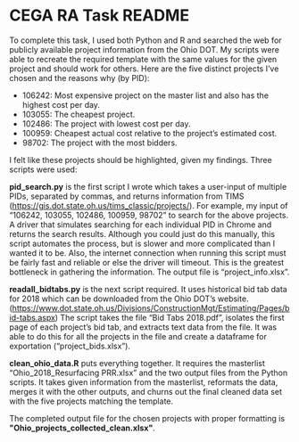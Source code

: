 # CEGA RA Task README
To complete this task, I used both Python and R and searched the web for publicly available
project information from the Ohio DOT. My scripts were able to recreate the required template
with the same values for the given project and should work for others. Here are the five distinct
projects I’ve chosen and the reasons why (by PID):

- 106242: Most expensive project on the master list and also has the highest cost per day.
- 103055: The cheapest project.
- 102486: The project with lowest cost per day.
- 100959: Cheapest actual cost relative to the project’s estimated cost.
- 98702: The project with the most bidders.

I felt like these projects should be highlighted, given my findings. Three scripts were used:

**pid_search.py** is the first script I wrote which takes a user-input of multiple PIDs, separated by
commas, and returns information from TIMS (https://gis.dot.state.oh.us/tims_classic/projects/).
For example, my input of “106242, 103055, 102486, 100959, 98702” to search for the above
projects. A driver that simulates searching for each individual PID in Chrome and returns the
search results. Although you could just do this manually, this script automates the process, but is
slower and more complicated than I wanted it to be. Also, the internet connection when running
this script must be fairly fast and reliable or else the driver will timeout. This is the greatest
bottleneck in gathering the information. The output file is “project_info.xlsx”.

**readall_bidtabs.py** is the next script required. It uses historical bid tab data for 2018 which can
be downloaded from the Ohio DOT’s website.
(https://www.dot.state.oh.us/Divisions/ConstructionMgt/Estimating/Pages/bid-tabs.aspx) The
script takes the file “Bid Tabs 2018.pdf”, isolates the first page of each project’s bid tab, and
extracts text data from the file. It was able to do this for all the projects in the file and create a
dataframe for exportation (“project_bids.xlsx”).

**clean_ohio_data.R** puts everything together. It requires the masterlist “Ohio_2018_Resurfacing
PRR.xlsx” and the two output files from the Python scripts. It takes given information from the
masterlist, reformats the data, merges it with the other outputs, and churns out the final cleaned
data set with the five projects matching the template.

The completed output file for the chosen projects with proper formatting is **"Ohio_projects_collected_clean.xlsx"**.
